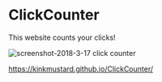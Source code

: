 # ClickCounter
This website counts your clicks!

![screenshot-2018-3-17 click counter](https://user-images.githubusercontent.com/35824656/37558445-e9825f4c-29d9-11e8-94a2-b7aaabe7554b.png)

https://kinkmustard.github.io/ClickCounter/
